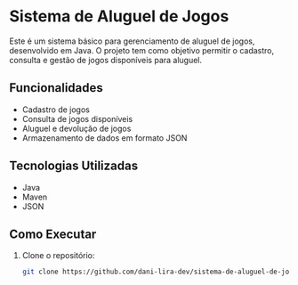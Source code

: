 # Sistema de Aluguel de Jogos

Este é um sistema básico para gerenciamento de aluguel de jogos, desenvolvido em Java. O projeto tem como objetivo permitir o cadastro, consulta e gestão de jogos disponíveis para aluguel.

## Funcionalidades

- Cadastro de jogos
- Consulta de jogos disponíveis
- Aluguel e devolução de jogos
- Armazenamento de dados em formato JSON

## Tecnologias Utilizadas

- Java
- Maven
- JSON

## Como Executar

1. Clone o repositório:
   ```bash
   git clone https://github.com/dani-lira-dev/sistema-de-aluguel-de-jogos.git
